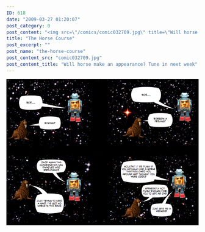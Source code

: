 ```yaml
---
ID: 618
date: "2009-03-27 01:20:07"
post_category: 0
post_content: "<img src=\"/comics/comic032709.jpg\" title=\"Will horse make an appearance? Tune in next week\" />"
title: "The Horse Course"
post_excerpt: ""
post_name: "the-horse-course"
post_content_src: "comic032709.jpg"
post_content_title: "Will horse make an appearance? Tune in next week"
---
```



[![Will horse make an appearance? Tune in next week](/comics-hi-res/comic032709.jpg)](/comics-hi-res/comic032709.jpg "Will horse make an appearance? Tune in next week")

